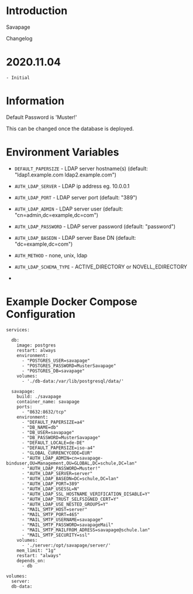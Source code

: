 Introduction
============

Savapage

Changelog

  # 2020.11.04
    - Initial


Information
==============

Default Password is 'Muster!'

This can be changed once the database is deployed.


Environment Variables
=====================

- `DEFAULT_PAPERSIZE` - LDAP server hostname(s) (default: "ldap1.example.com ldap2.example.com")
- `AUTH_LDAP_SERVER` - LDAP ip address eg. 10.0.0.1
- `AUTH_LDAP_PORT` - LDAP server port (default: "389")
- `AUTH_LDAP_ADMIN` - LDAP server user (default: "cn=admin,dc=example,dc=com")
- `AUTH_LDAP_PASSWORD` - LDAP server password (default: "password")
- `AUTH_LDAP_BASEDN` - LDAP server Base DN (default: "dc=example,dc=com")
- `AUTH_METHOD` - none, unix, ldap
- `AUTH_LDAP_SCHEMA_TYPE` - ACTIVE_DIRECTORY or NOVELL_EDIRECTORY

- 




Example Docker Compose Configuration
====================================

    services:

      db:
        image: postgres
        restart: always
        environment:
          - "POSTGRES_USER=savapage"
          - "POSTGRES_PASSWORD=MusterSavapage"
          - "POSTGRES_DB=savapage"
        volumes:
          - './db-data:/var/lib/postgresql/data/'

      savapage:
        build: ./savapage
        container_name: savapage
        ports:
          - "8632:8632/tcp"
        environment:
          - "DEFAULT_PAPERSIZE=a4"
          - "DB_NAME=db"
          - "DB_USER=savapage"
          - "DB_PASSWORD=MusterSavapage"
          - "DEFAULT_LOCALE=de-DE"
          - "DEFAULT_PAPERSIZE=iso-a4"
          - "GLOBAL_CURRENCYCODE=EUR"
          - "AUTH_LDAP_ADMIN=cn=savapage-binduser,OU=Management,OU=GLOBAL,DC=schule,DC=lan"
          - "AUTH_LDAP_PASSWORD=Muster!"
          - "AUTH_LDAP_SERVER=server"
          - "AUTH_LDAP_BASEDN=DC=schule,DC=lan"
          - "AUTH_LDAP_PORT=389"
          - "AUTH_LDAP_USESSL=N"
          - "AUTH_LDAP_SSL_HOSTNAME_VERIFICATION_DISABLE=Y"
          - "AUTH_LDAP_TRUST_SELFSIGNED_CERT=Y"
          - "AUTH_LDAP_USE_NESTED_GROUPS=Y"
          - "MAIL_SMTP_HOST=server"
          - "MAIL_SMTP_PORT=465"
          - "MAIL_SMTP_USERNAME=savapage"
          - "MAIL_SMTP_PASSWORD=savapageMail"
          - "MAIL_SMTP_MAILFROM_ADRESS=savapage@schule.lan"
          - "MAIL_SMTP_SECURITY=ssl"
        volumes:
          - './server:/opt/savapage/server/'
        mem_limit: "1g"
        restart: "always"
        depends_on:
          - db

    volumes:
      server:
      db-data:

